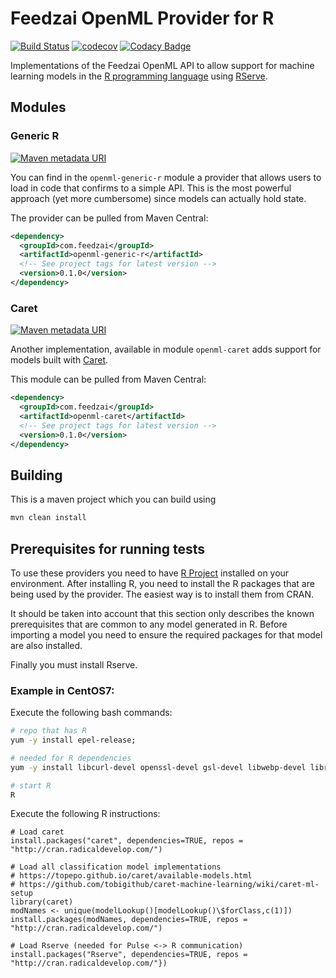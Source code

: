 # Feedzai OpenML Provider for R
[![Build Status](https://travis-ci.com/feedzai/feedzai-openml-r.svg?branch=master)](https://travis-ci.com/feedzai/feedzai-openml-r)
[![codecov](https://codecov.io/gh/feedzai/feedzai-openml-r/branch/master/graph/badge.svg)](https://codecov.io/gh/feedzai/feedzai-openml-r)
[![Codacy Badge](https://api.codacy.com/project/badge/Grade/206f6d793ad44c06a3039a185a30a8a3)](https://www.codacy.com/app/feedzai/feedzai-openml-r?utm_source=github.com&amp;utm_medium=referral&amp;utm_content=feedzai/feedzai-openml-r&amp;utm_campaign=Badge_Grade)

Implementations of the Feedzai OpenML API to allow support for machine
learning models in the [R programming language](https://www.r-project.org/)
using [RServe](https://www.rforge.net/Rserve/doc.html). 

## Modules

### Generic R
[![Maven metadata URI](https://img.shields.io/maven-metadata/v/http/central.maven.org/maven2/com/feedzai/openml-generic-r/maven-metadata.xml.svg)](https://mvnrepository.com/artifact/com.feedzai/openml-generic-r)

You can find in the `openml-generic-r` module a provider that allows
users to load in code that confirms to a simple API.
This is the most powerful approach (yet more cumbersome) since models
can actually hold state.

The provider can be pulled from Maven Central:
```xml
<dependency>
  <groupId>com.feedzai</groupId>
  <artifactId>openml-generic-r</artifactId>
  <!-- See project tags for latest version -->
  <version>0.1.0</version>
</dependency>
```

### Caret
[![Maven metadata URI](https://img.shields.io/maven-metadata/v/http/central.maven.org/maven2/com/feedzai/openml-caret/maven-metadata.xml.svg)](https://mvnrepository.com/artifact/com.feedzai/openml-caret)

Another implementation, available in module `openml-caret` adds support for models built with
[Caret](https://topepo.github.io/caret/index.html).

This module can be pulled from Maven Central:
```xml
<dependency>
  <groupId>com.feedzai</groupId>
  <artifactId>openml-caret</artifactId>
  <!-- See project tags for latest version -->
  <version>0.1.0</version>
</dependency>
```

## Building
This is a maven project which you can build using
```bash
mvn clean install
```


## Prerequisites for running tests

To use these providers you need to have [R Project](https://www.r-project.org/) installed on your environment.
After installing R, you need to install the R packages that are being used by the provider. The easiest way is to install them from CRAN.

It should be taken into account that this section only describes the known prerequisites that are common to any model generated in R.
Before importing a model you need to ensure the required packages for that model are also installed.

Finally you must install Rserve.


### Example in CentOS7:

Execute the following bash commands:

```bash
# repo that has R
yum -y install epel-release;

# needed for R dependencies
yum -y install libcurl-devel openssl-devel gsl-devel libwebp-devel librsvg2-devel R;

# start R
R
```

Execute the following R instructions:
```
# Load caret
install.packages("caret", dependencies=TRUE, repos = "http://cran.radicaldevelop.com/")

# Load all classification model implementations
# https://topepo.github.io/caret/available-models.html
# https://github.com/tobigithub/caret-machine-learning/wiki/caret-ml-setup
library(caret)
modNames <- unique(modelLookup()[modelLookup()\$forClass,c(1)])
install.packages(modNames, dependencies=TRUE, repos = "http://cran.radicaldevelop.com/")

# Load Rserve (needed for Pulse <-> R communication)
install.packages("Rserve", dependencies=TRUE, repos = "http://cran.radicaldevelop.com/"})
```

